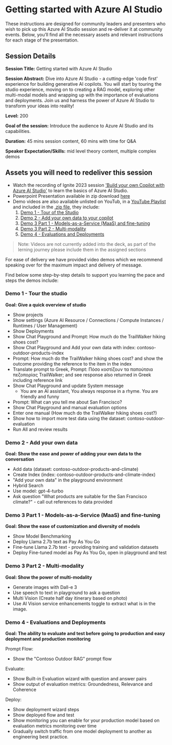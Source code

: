 # Getting started with Azure AI Studio

These instructions are designed for community leaders and presenters who wish to pick up this Azure AI Studio session and re-deliver it at community events. Below, you’ll find all the necessary assets and relevant instructions for each stage of the presentation.

## Session Details

**Session Title:** Getting started with Azure AI Studio

**Session Abstract:** Dive into Azure AI Studio - a cutting-edge 'code first' experience for building generative AI copilots. You will start by touring the studio experience, moving on to creating a RAG model, exploring other multi-modal models and wrapping up with the importance of evaluations and deployments. Join us and harness the power of Azure AI Studio to transform your ideas into reality!

**Level:** 200

**Goal of the session:** Introduce the audience to Azure AI Studio and its capabilities.

**Duration:** 45 mins session content, 60 mins with time for Q&A

**Speaker Expectation/Skills:** mid level theory content, multiple complex demos

## Assets you will need to redeliver this session

* Watch the recording of Ignite 2023 session ['Build your own Copilot with Azure AI Studio'](https://ignite.microsoft.com/sessions/a630f4eb-a148-43cd-8a36-38dec7ed7098?source=sessions) to learn the basics of Azure AI Studio.
* Powerpoint Presentation available in zip download [here]("https://github.com/microsoft/community-content/releases/download/SeasonOfAI/Getting.Started.with.Azure.AI.Studio.May2024.zip")
* Demo videos are also available unlisted on YouTub, in a [YouTube Playlist](https://www.youtube.com/playlist?list=PL-049HD1kG2g6CC3R8Q5wv2EUdGCqQWLV) and included in the [.zip file](https://github.com/microsoft/community-content/releases/download/SeasonOfAI/Getting.Started.with.Azure.AI.Studio.May2024.zip), they include:
    1. [Demo 1 - Tour of the Studio](https://studio.youtube.com/video/I9ekiqMyiSI/edit)
    2. [Demo 2 - Add your own data to your copilot](https://youtu.be/slJzhRu1I3I)
    3. [Demo 3 Part 1 - Models-as-a-Service (MaaS) and fine-tuning](https://youtu.be/5-lnzrHyYow)
    4. [Demo 3 Part 2 - Multi-modality](https://youtu.be/UnATh9TsM3o)
    5. [Demo 4 - Evaluations and Deployments](https://youtu.be/j73U-mppwWw)

> Note: Videos are not currently added into the deck, as part of the lerning journey please include them in the assigned sections

For ease of delivery we have provided video demos which we recommend speaking over for the maximum impact and delivery of message.

Find below some step-by-step details to support you learning the pace and steps the demos include:

### Demo 1 - Tour the studio

**Goal: Give a quick overview of studio**

* Show projects
* Show settings (Azure AI Resource / Connections / Compute Instances / Runtimes / User Management)
* Show Deployments
* Show Chat Playground and Prompt: How much do the TrailWalker hiking shoes cost?
* Show Chat Playground and Add your own data with index: contoso-outdoor-products-index
* Prompt: How much do the TrailWalker hiking shoes cost? and show the outcome providing the reference to the item in the index
* Translate prompt to Greek, Prompt: Πόσο κοστίζουν τα παπούτσια πεζοπορίας TrailWalker; and see response also returned in Greek including reference link
* Show Chat Playground and update System message
    * You are an AI assistant, You always response in a rhyme. You are friendly and funny
* Prompt: What can you tell me about San Francisco?
* Show Chat Playground and manual evaluation options
* Enter one manual (How much do the TrailWalker hiking shoes cost?)
* Show how to import more test data using the dataset: contoso-outdoor-evaluation
* Run All and review results

### Demo 2 - Add your own data

**Goal: Show the ease and power of adding your own data to the conversation**

* Add data (dataset: contoso-outdoor-products-and-climate)
* Create Index (index: contoso-outdoor-products-and-climate-index)
* "Add your own data" in the playground environment
* Hybrid Search
* Use model: gpt-4-turbo
* Ask question "What products are suitable for the San Francisco climate?" - call out references to data provided

### Demo 3 Part 1 - Models-as-a-Service (MaaS) and fine-tuning

**Goal: Show the ease of customization and diversity of models**

* Show Model Benchmarking
* Deploy Llama 2.7b text  as Pay As You Go
* Fine-tune Llama 2.7b text - providing training and validation datasets
* Deploy Fine-tuned model as Pay As You Go, open in playground and test

### Demo 3 Part 2 - Multi-modality

**Goal: Show the power of multi-modality**

* Generate images with Dall-e 3
* Use speech to text in playground to ask a question
* Multi Vision (Create half day itinerary based on photo)
* Use AI Vision service enhancements toggle to extract what is in the image.

### Demo 4 - Evaluations and Deployments

**Goal: The ability to evaluate and test before going to production and easy deployment and production monitoring**

Prompt Flow:
* Show the "Contoso Outdoor RAG" prompt flow

Evaluate:
* Show Built-in Evaluation wizard with question and answer pairs
* Show output of evaluation metrics: Groundedness, Relevance and Coherence

Deploy:
* Show deployment wizard steps
* Show deployed flow and test
* Show monitoring you can enable for your production model based on evaluation metrics monitoring over time
* Gradually switch traffic from one model deployment to another as engineering best practice.
